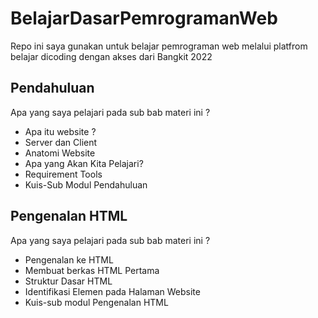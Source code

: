# BelajarDasarPemrogramanWeb
Repo ini saya gunakan untuk belajar pemrograman web melalui platfrom belajar dicoding dengan akses dari Bangkit 2022

## Pendahuluan  
Apa yang saya pelajari pada sub bab materi ini ?
* Apa itu website ?
* Server dan Client
* Anatomi Website
* Apa yang Akan Kita Pelajari?
* Requirement Tools
* Kuis-Sub Modul Pendahuluan
## Pengenalan HTML
Apa yang saya pelajari pada sub bab materi ini ?
* Pengenalan ke HTML
* Membuat berkas HTML Pertama
* Struktur Dasar HTML
* Identifikasi Elemen pada Halaman Website
* Kuis-sub modul Pengenalan HTML
